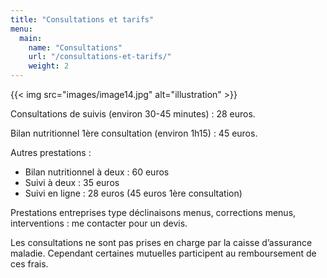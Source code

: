 ```yaml
---
title: "Consultations et tarifs"
menu:
  main:
    name: "Consultations"
    url: "/consultations-et-tarifs/"
    weight: 2
---
```


{{< img src="images/image14.jpg" alt="illustration" >}}

Consultations de suivis (environ 30-45 minutes) : 28 euros.

Bilan nutritionnel 1ère consultation (environ 1h15) : 45 euros.

Autres prestations :
- Bilan nutritionnel à deux : 60 euros
- Suivi à deux : 35 euros
- Suivi en ligne : 28 euros (45 euros 1ère consultation)

Prestations entreprises type déclinaisons menus, corrections menus, interventions : me contacter pour un devis.

Les consultations ne sont pas prises en charge par la caisse d’assurance maladie. Cependant certaines mutuelles participent au remboursement de ces frais.
